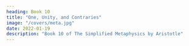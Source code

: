 ```yaml
---
heading: Book 10
title: "One, Unity, and Contraries"
image: "/covers/meta.jpg"
date: 2022-01-19
description: "Book 10 of The Simplified Metaphysics by Aristotle"
---
```

